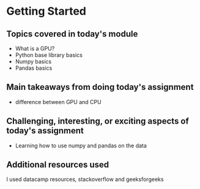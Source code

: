 # Getting Started

## Topics covered in today's module
* What is a GPU? 
* Python base library basics
* Numpy basics
* Pandas basics

## Main takeaways from doing today's assignment
- difference between GPU and CPU

## Challenging, interesting, or exciting aspects of today's assignment
- Learning how to use numpy and pandas on the data

## Additional resources used 
I used datacamp resources, stackoverflow and geeksforgeeks
